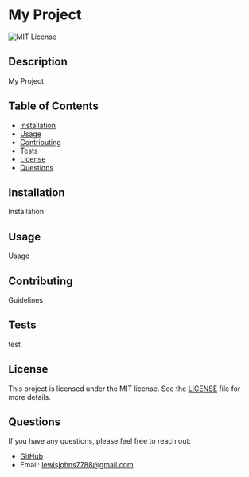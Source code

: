 # My Project

![MIT License](https://img.shields.io/badge/License-MIT-yellow.svg)

## Description

My Project

## Table of Contents

- [Installation](#installation)
- [Usage](#usage)
- [Contributing](#contributing)
- [Tests](#tests)
- [License](#license)
- [Questions](#questions)

## Installation

Installation

## Usage

Usage

## Contributing

Guidelines

## Tests

test

## License
  
This project is licensed under the MIT license. See the [LICENSE](LICENSE) file for more details.

## Questions

If you have any questions, please feel free to reach out:

- [GitHub](https://github.com/lewisgjohns)
- Email: [lewisjohns7788@gmail.com](mailto:lewisjohns7788@gmail.com)
